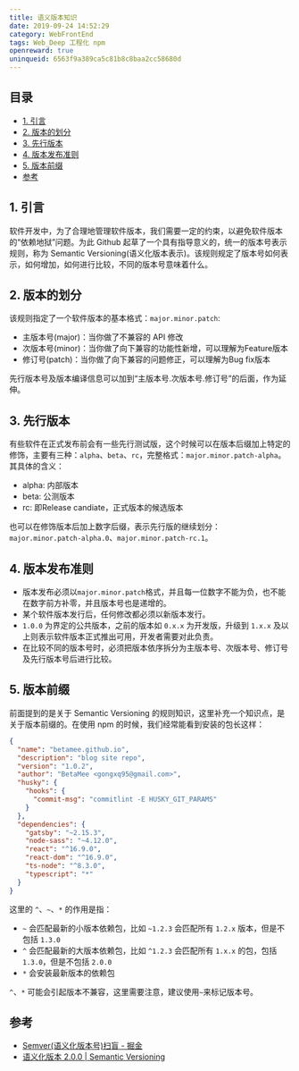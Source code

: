 ```yaml
---
title: 语义版本知识
date: 2019-09-24 14:52:29
category: WebFrontEnd
tags: Web_Deep 工程化 npm
openreward: true
uninqueid: 6563f9a389ca5c81b8c8baa2cc58680d
---
```


## 目录

<!-- toc -->

- [1. 引言](#1-引言)
- [2. 版本的划分](#2-版本的划分)
- [3. 先行版本](#3-先行版本)
- [4. 版本发布准则](#4-版本发布准则)
- [5. 版本前缀](#5-版本前缀)
- [参考](#参考)

<!-- tocstop -->


## 1. 引言

软件开发中，为了合理地管理软件版本，我们需要一定的约束，以避免软件版本的“依赖地狱”问题。为此 Github 起草了一个具有指导意义的，统一的版本号表示规则，称为 Semantic Versioning(语义化版本表示)。该规则规定了版本号如何表示，如何增加，如何进行比较，不同的版本号意味着什么。

## 2. 版本的划分

该规则指定了一个软件版本的基本格式：`major.minor.patch`:

* 主版本号(major)：当你做了不兼容的 API 修改
* 次版本号(minor)：当你做了向下兼容的功能性新增，可以理解为Feature版本
* 修订号(patch)：当你做了向下兼容的问题修正，可以理解为Bug fix版本

先行版本号及版本编译信息可以加到“主版本号.次版本号.修订号”的后面，作为延伸。

## 3. 先行版本

有些软件在正式发布前会有一些先行测试版，这个时候可以在版本后缀加上特定的修饰，主要有三种：`alpha`、`beta`、`rc`，完整格式：`major.minor.patch-alpha`。其具体的含义：

* alpha: 内部版本
* beta: 公测版本
* rc: 即Release candiate，正式版本的候选版本

也可以在修饰版本后加上数字后缀，表示先行版的继续划分：`major.minor.patch-alpha.0`、`major.minor.patch-rc.1`。

## 4. 版本发布准则

* 版本发布必须以`major.minor.patch`格式，并且每一位数字不能为负，也不能在数字前方补零，并且版本号也是递增的。
* 某个软件版本发行后，任何修改都必须以新版本发行。
* `1.0.0` 为界定的公共版本，之前的版本如 `0.x.x` 为开发版，升级到 `1.x.x` 及以上则表示软件版本正式推出可用，开发者需要对此负责。
* 在比较不同的版本号时，必须把版本依序拆分为主版本号、次版本号、修订号及先行版本号后进行比较。

## 5. 版本前缀

前面提到的是关于 Semantic Versioning 的规则知识，这里补充一个知识点，是关于版本前缀的。在使用 npm 的时候，我们经常能看到安装的包长这样：

```json
{
  "name": "betamee.github.io",
  "description": "blog site repo",
  "version": "1.0.2",
  "author": "BetaMee <gongxq95@gmail.com>",
  "husky": {
    "hooks": {
      "commit-msg": "commitlint -E HUSKY_GIT_PARAMS"
    }
  },
  "dependencies": {
    "gatsby": "~2.15.3",
    "node-sass": "~4.12.0",
    "react": "^16.9.0",
    "react-dom": "^16.9.0",
    "ts-node": "^8.3.0",
    "typescript": "*"
  }
}
```

这里的 `^`、`~`、`*` 的作用是指：

* `~` 会匹配最新的小版本依赖包，比如 `~1.2.3` 会匹配所有 `1.2.x` 版本，但是不包括 `1.3.0`
* `^` 会匹配最新的大版本依赖包，比如 `^1.2.3` 会匹配所有 `1.x.x` 的包，包括 `1.3.0`，但是不包括 `2.0.0`
* `*` 会安装最新版本的依赖包

`^`、`*` 可能会引起版本不兼容，这里需要注意，建议使用`~`来标记版本号。


## 参考

* [Semver(语义化版本号)扫盲 - 掘金](https://juejin.im/post/5ad413ba6fb9a028b5485866)
* [语义化版本 2.0.0 \| Semantic Versioning](https://semver.org/lang/zh-CN/)
